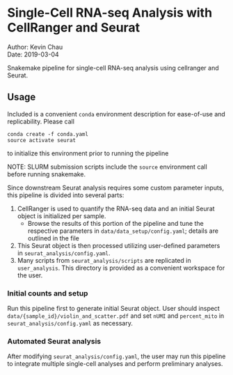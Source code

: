 # Single-Cell RNA-seq Analysis with CellRanger and Seurat

Author: Kevin Chau  
Date: 2019-03-04

Snakemake pipeline for single-cell RNA-seq analysis using cellranger and Seurat.

## Usage

Included is a convenient `conda` environment description for ease-of-use and replicability. Please call 

```
conda create -f conda.yaml
source activate seurat
```

to initialize this environment prior to running the pipeline

NOTE: SLURM submission scripts include the `source` environment call before running snakemake.

Since downstream Seurat analysis requires some custom parameter inputs, this pipeline is divided into several parts:
1. CellRanger is used to quantify the RNA-seq data and an initial Seurat object is initialized per sample.
    * Browse the results of this portion of the pipeline and tune the respective parameters in `data/data_setup/config.yaml`; details are outlined in the file
2. This Seurat object is then processed utilizing user-defined parameters in `seurat_analysis/config.yaml`.
3. Many scripts from `seurat_analysis/scripts` are replicated in `user_analysis`. This directory is provided as a convenient workspace for the user. 

### Initial counts and setup

Run this pipeline first to generate initial Seurat object. User should inspect `data/{sample_id}/violin_and_scatter.pdf` and set `nUMI` and `percent_mito` in `seurat_analysis/config.yaml` as necessary.

### Automated Seurat analysis

After modifying `seurat_analysis/config.yaml`, the user may run this pipeline to integrate multiple single-cell analyses and perform preliminary analyses. 